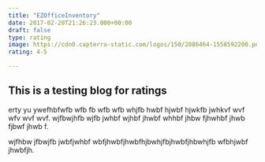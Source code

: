 ```yaml
---
title: "EZOfficeInventory"
date: 2017-02-20T21:26:23.000+00:00
draft: false
type: rating
image: https://cdn0.capterra-static.com/logos/150/2086464-1558592200.png
rating: 4-5

---
```

## This is a testing blog for ratings

erty yu ywefhbfwfb wfb fb wfb wfb whjfb hwbf hjwbf hjwkfb jwhkvf wvf wfv wvf wvf.
 wjfbwjhfb wjfb jwhbf wjhbf jhwbf whhbf jhbw fjhwhbf jhwb fjbwf jhwb f.

 wjfhbw jfbwjfb jwbfjwhbf wbfjhwbfjhwbfhjbwhjfbjhwbfjhbwhjfb wfbhjwbf jhwbfjh.
